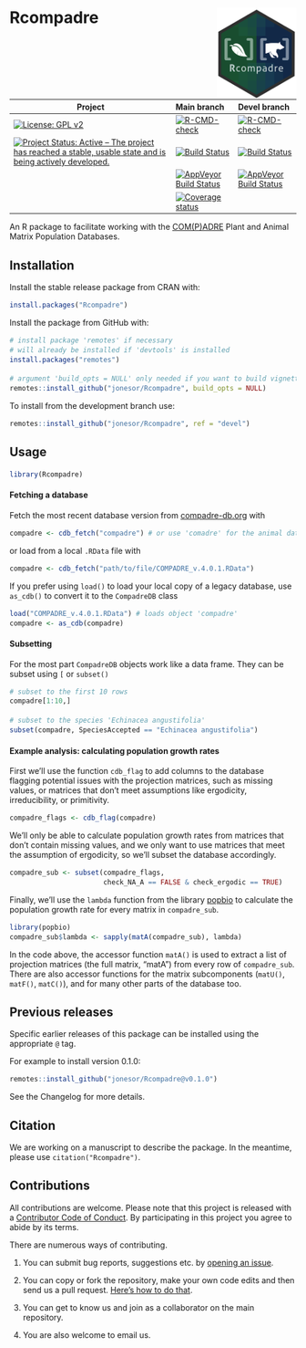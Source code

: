 
<!-- README.md is generated from README.Rmd. Please edit that file -->

# Rcompadre <img src="man/figures/logo_rcompadre.png" height="160px" align="right" />

<!--- Continuous integration badges --->

<!--- BE CAREFUL WITH THE FORMATTING --->

| Project                                                                                                                                                                                                | Main branch                                                                                                                                                                | Devel branch                                                                                                                                                                             |
| ------------------------------------------------------------------------------------------------------------------------------------------------------------------------------------------------------ | :------------------------------------------------------------------------------------------------------------------------------------------------------------------------- | :--------------------------------------------------------------------------------------------------------------------------------------------------------------------------------------- |
| [![License: GPL v2](https://img.shields.io/badge/License-GPL%20v2-blue.svg)](https://www.gnu.org/licenses/old-licenses/gpl-2.0.en.html)                                                                | [![R-CMD-check](https://github.com/jonesor/Rcompadre/actions/workflows/main_check.yaml/badge.svg)](https://github.com/jonesor/Rcompadre/actions/workflows/main_check.yaml) | [![R-CMD-check](https://github.com/jonesor/Rcompadre/actions/workflows/devel_build_check.yaml/badge.svg)](https://github.com/jonesor/Rcompadre/actions/workflows/devel_build_check.yaml) |
| [![Project Status: Active – The project has reached a stable, usable state and is being actively developed.](https://www.repostatus.org/badges/latest/active.svg)](https://www.repostatus.org/#active) | [![Build Status](https://travis-ci.org/jonesor/Rcompadre.svg?branch=main)](https://travis-ci.org/jonesor/Rcompadre)                                                        | [![Build Status](https://travis-ci.org/jonesor/Rcompadre.svg?branch=main)](https://travis-ci.org/jonesor/Rcompadre)                                                                      |
|                                                                                                                                                                                                        | [![AppVeyor Build Status](https://ci.appveyor.com/api/projects/status/github/jonesor/Rcompadre?branch=main&svg=true)](https://ci.appveyor.com/project/jonesor/Rcompadre)   | [![AppVeyor Build Status](https://ci.appveyor.com/api/projects/status/github/jonesor/Rcompadre?branch=devel&svg=true)](https://ci.appveyor.com/project/jonesor/Rcompadre)                |
|                                                                                                                                                                                                        | [![Coverage status](https://codecov.io/gh/jonesor/Rcompadre/branch/devel/graph/badge.svg)](https://codecov.io/github/jonesor/Rcompadre?branch=main)                        |                                                                                                                                                                                          |

<!--- Continuous Integration Badges End --->

An R package to facilitate working with the
[COM(P)ADRE](https://compadre-db.org/) Plant and Animal Matrix
Population Databases.

## Installation

Install the stable release package from CRAN with:

``` r
install.packages("Rcompadre")
```

Install the package from GitHub with:

``` r
# install package 'remotes' if necessary
# will already be installed if 'devtools' is installed
install.packages("remotes") 

# argument 'build_opts = NULL' only needed if you want to build vignettes
remotes::install_github("jonesor/Rcompadre", build_opts = NULL)
```

To install from the development branch use:

``` r
remotes::install_github("jonesor/Rcompadre", ref = "devel")
```

## Usage

``` r
library(Rcompadre)
```

#### Fetching a database

Fetch the most recent database version from
[compadre-db.org](https://compadre-db.org/) with

``` r
compadre <- cdb_fetch("compadre") # or use 'comadre' for the animal database
```

or load from a local `.RData` file with

``` r
compadre <- cdb_fetch("path/to/file/COMPADRE_v.4.0.1.RData")
```

If you prefer using `load()` to load your local copy of a legacy
database, use `as_cdb()` to convert it to the `CompadreDB` class

``` r
load("COMPADRE_v.4.0.1.RData") # loads object 'compadre'
compadre <- as_cdb(compadre)
```

#### Subsetting

For the most part `CompadreDB` objects work like a data frame. They can
be subset using `[` or `subset()`

``` r
# subset to the first 10 rows
compadre[1:10,]

# subset to the species 'Echinacea angustifolia'
subset(compadre, SpeciesAccepted == "Echinacea angustifolia")
```

#### Example analysis: calculating population growth rates

First we’ll use the function `cdb_flag` to add columns to the database
flagging potential issues with the projection matrices, such as missing
values, or matrices that don’t meet assumptions like ergodicity,
irreducibility, or primitivity.

``` r
compadre_flags <- cdb_flag(compadre)
```

We’ll only be able to calculate population growth rates from matrices
that don’t contain missing values, and we only want to use matrices that
meet the assumption of ergodicity, so we’ll subset the database
accordingly.

``` r
compadre_sub <- subset(compadre_flags,
                       check_NA_A == FALSE & check_ergodic == TRUE)
```

Finally, we’ll use the `lambda` function from the library
[popbio](https://github.com/cstubben/popbio) to calculate the population
growth rate for every matrix in `compadre_sub`.

``` r
library(popbio)
compadre_sub$lambda <- sapply(matA(compadre_sub), lambda)
```

In the code above, the accessor function `matA()` is used to extract a
list of projection matrices (the full matrix, “matA”) from every row of
`compadre_sub`. There are also accessor functions for the matrix
subcomponents (`matU()`, `matF()`, `matC()`), and for many other parts
of the database too.

## Previous releases

Specific earlier releases of this package can be installed using the
appropriate `@` tag.

For example to install version 0.1.0:

``` r
remotes::install_github("jonesor/Rcompadre@v0.1.0")
```

See the Changelog for more details.

## Citation

We are working on a manuscript to describe the package. In the meantime,
please use `citation("Rcompadre")`.

## Contributions

All contributions are welcome. Please note that this project is released
with a [Contributor Code of
Conduct](https://contributor-covenant.org/version/2/0/CODE_OF_CONDUCT.html).
By participating in this project you agree to abide by its terms.

There are numerous ways of contributing.

1.  You can submit bug reports, suggestions etc. by [opening an
    issue](https://github.com/jonesor/Rcompadre/issues).

2.  You can copy or fork the repository, make your own code edits and
    then send us a pull request. [Here’s how to do
    that](https://jarv.is/notes/how-to-pull-request-fork-github/).

3.  You can get to know us and join as a collaborator on the main
    repository.

4.  You are also welcome to email us.
